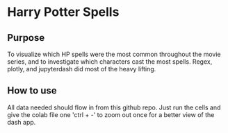 # Harry Potter Spells 
## Purpose
To visualize which HP spells were the most common throughout the movie series, and to investigate which characters
cast the most spells. Regex, plotly, and jupyterdash did most of the heavy lifting.

## How to use
All data needed should flow in from this github repo. Just run the cells and give the colab file one 'ctrl + -' to zoom out once for a better 
view of the dash app. 
